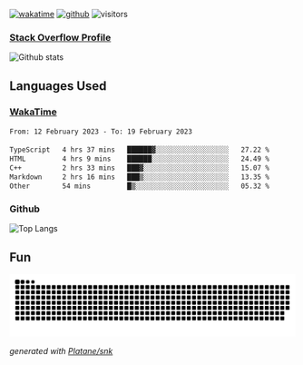 [![wakatime](https://wakatime.com/badge/user/82c377cd-a54c-404c-b7df-177b313ca539.svg)](https://wakatime.com/@82c377cd-a54c-404c-b7df-177b313ca539)
[![github](https://img.shields.io/github/followers/xinthose?logo=github&style=plastic)](https://github.com/alanhamlett?tab=followers)
![visitors](https://visitor-badge.glitch.me/badge?page_id=xinthose&left_color=green&right_color=red)
### [Stack Overflow Profile](https://stackoverflow.com/users/4056146/xinthose)

![Github stats](https://github-readme-stats.vercel.app/api?username=xinthose&show_icons=true&theme=radical&count_private=true)

## Languages Used

### [WakaTime](https://wakatime.com/)
<!--START_SECTION:waka-->

```text
From: 12 February 2023 - To: 19 February 2023

TypeScript   4 hrs 37 mins   ██████▓░░░░░░░░░░░░░░░░░░   27.22 %
HTML         4 hrs 9 mins    ██████░░░░░░░░░░░░░░░░░░░   24.49 %
C++          2 hrs 33 mins   ███▓░░░░░░░░░░░░░░░░░░░░░   15.07 %
Markdown     2 hrs 16 mins   ███▒░░░░░░░░░░░░░░░░░░░░░   13.35 %
Other        54 mins         █▒░░░░░░░░░░░░░░░░░░░░░░░   05.32 %
```

<!--END_SECTION:waka-->

### Github

![Top Langs](https://github-readme-stats.vercel.app/api/top-langs/?username=xinthose)

## Fun
![github contribution grid snake animation](https://raw.githubusercontent.com/xinthose/xinthose/output/github-contribution-grid-snake.svg)

_generated with [Platane/snk](https://github.com/Platane/snk)_
